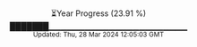 <p align="center">
⏳Year Progress (23.91 %)<br>
███████▁▁▁▁▁▁▁▁▁▁▁▁▁▁▁▁▁▁▁▁▁▁▁ <br>
<sub>Updated: Thu, 28 Mar 2024 12:05:03 GMT</sub>
</p>

